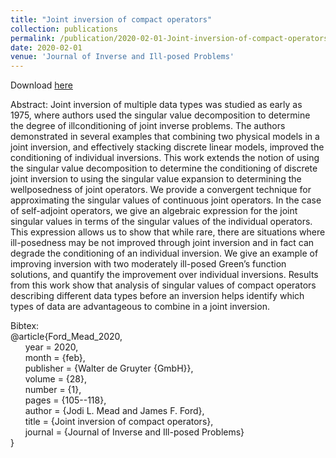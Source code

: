 ```yaml
---
title: "Joint inversion of compact operators"
collection: publications
permalink: /publication/2020-02-01-Joint-inversion-of-compact-operators
date: 2020-02-01
venue: 'Journal of Inverse and Ill-posed Problems'
---
```


Download [here](https://jodimead.github.io/files/papers/joint_compact.pdf)

Abstract: 
Joint inversion of multiple data types was studied as early as 1975,
where authors used the singular value decomposition to determine the degree of illconditioning of joint inverse problems. The authors demonstrated in several examples
that combining two physical models in a joint inversion, and effectively stacking discrete
linear models, improved the conditioning of individual inversions. This work extends
the notion of using the singular value decomposition to determine the conditioning of
discrete joint inversion to using the singular value expansion to determining the wellposedness of joint operators. We provide a convergent technique for approximating the
singular values of continuous joint operators. In the case of self-adjoint operators, we
give an algebraic expression for the joint singular values in terms of the singular values
of the individual operators. This expression allows us to show that while rare, there
are situations where ill-posedness may be not improved through joint inversion and
in fact can degrade the conditioning of an individual inversion. We give an example
of improving inversion with two moderately ill-posed Green’s function solutions, and
quantify the improvement over individual inversions. Results from this work show that
analysis of singular values of compact operators describing different data types before
an inversion helps identify which types of data are advantageous to combine in a joint
inversion.

Bibtex:<br>
@article{Ford_Mead_2020,<br>
&nbsp;  &nbsp; &nbsp;  year = 2020,<br>
&nbsp;  &nbsp; &nbsp;   month = {feb},<br>
&nbsp;  &nbsp; &nbsp;  publisher = {Walter de Gruyter {GmbH}},<br>
&nbsp;  &nbsp; &nbsp;  volume = {28},<br>
&nbsp;  &nbsp; &nbsp;  number = {1},<br>
&nbsp;  &nbsp; &nbsp;  pages = {105--118},<br>
&nbsp;  &nbsp; &nbsp; author = {Jodi L. Mead and James F. Ford},<br>
&nbsp;  &nbsp; &nbsp; title = {Joint inversion of compact operators},<br>
&nbsp;  &nbsp; &nbsp;  journal = {Journal of Inverse and Ill-posed Problems}<br>
}
